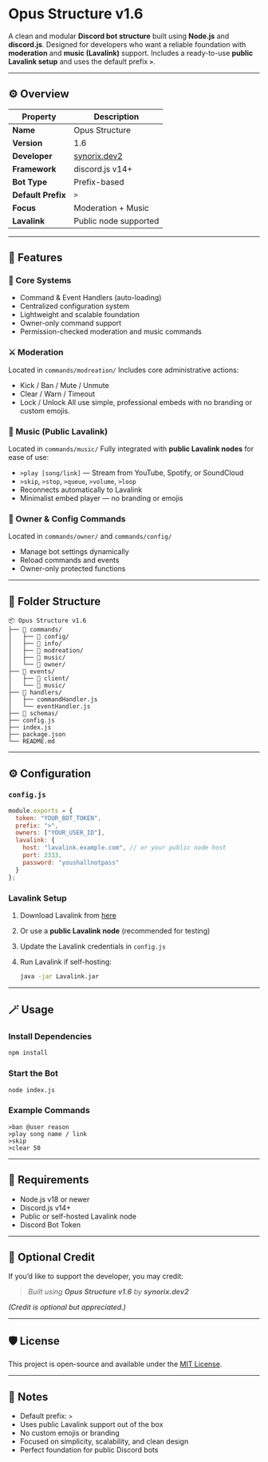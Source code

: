 # Opus Structure v1.6

A clean and modular **Discord bot structure** built using **Node.js** and **discord.js**.
Designed for developers who want a reliable foundation with **moderation** and **music (Lavalink)** support.
Includes a ready-to-use **public Lavalink setup** and uses the default prefix **`>`**.

---

## ⚙️ Overview

| Property           | Description                                    |
| ------------------ | ---------------------------------------------- |
| **Name**           | Opus Structure                                 |
| **Version**        | 1.6                                            |
| **Developer**      | [synorix.dev2](https://github.com/synorixdev2) |
| **Framework**      | discord.js v14+                                |
| **Bot Type**       | Prefix-based                                   |
| **Default Prefix** | `>`                                            |
| **Focus**          | Moderation + Music                             |
| **Lavalink**       | Public node supported                          |

---

## 🚀 Features

### 🧩 Core Systems

* Command & Event Handlers (auto-loading)
* Centralized configuration system
* Lightweight and scalable foundation
* Owner-only command support
* Permission-checked moderation and music commands

### ⚔️ Moderation

Located in `commands/modreation/`
Includes core administrative actions:

* Kick / Ban / Mute / Unmute
* Clear / Warn / Timeout
* Lock / Unlock
  All use simple, professional embeds with no branding or custom emojis.

### 🎵 Music (Public Lavalink)

Located in `commands/music/`
Fully integrated with **public Lavalink nodes** for ease of use:

* `>play [song/link]` — Stream from YouTube, Spotify, or SoundCloud
* `>skip`, `>stop`, `>queue`, `>volume`, `>loop`
* Reconnects automatically to Lavalink
* Minimalist embed player — no branding or emojis

### 👑 Owner & Config Commands

Located in `commands/owner/` and `commands/config/`

* Manage bot settings dynamically
* Reload commands and events
* Owner-only protected functions

---

## 🧱 Folder Structure

```
📦 Opus Structure v1.6
├── 📁 commands/
│   ├── 📁 config/
│   ├── 📁 info/
│   ├── 📁 modreation/
│   ├── 📁 music/
│   └── 📁 owner/
├── 📁 events/
│   ├── 📁 client/
│   └── 📁 music/
├── 📁 handlers/
│   ├── commandHandler.js
│   └── eventHandler.js
├── 📁 schemas/
├── config.js
├── index.js
├── package.json
└── README.md
```

---

## ⚙️ Configuration

### `config.js`

```js
module.exports = {
  token: "YOUR_BOT_TOKEN",
  prefix: ">",
  owners: ["YOUR_USER_ID"],
  lavalink: {
    host: "lavalink.example.com", // or your public node host
    port: 2333,
    password: "youshallnotpass"
  }
};
```

### Lavalink Setup

1. Download Lavalink from [here](https://github.com/freyacodes/Lavalink/releases)
2. Or use a **public Lavalink node** (recommended for testing)
3. Update the Lavalink credentials in `config.js`
4. Run Lavalink if self-hosting:

   ```bash
   java -jar Lavalink.jar
   ```

---

## 🪄 Usage

### Install Dependencies

```bash
npm install
```

### Start the Bot

```bash
node index.js
```

### Example Commands

```
>ban @user reason
>play song name / link
>skip
>clear 50
```

---

## 🧱 Requirements

* Node.js v18 or newer
* Discord.js v14+
* Public or self-hosted Lavalink node
* Discord Bot Token

---

## 🧡 Optional Credit

If you’d like to support the developer, you may credit:

> *Built using **Opus Structure v1.6** by **synorix.dev2***

*(Credit is optional but appreciated.)*

---

## 🛡️ License

This project is open-source and available under the [MIT License](LICENSE).

---

## 💬 Notes

* Default prefix: `>`
* Uses public Lavalink support out of the box
* No custom emojis or branding
* Focused on simplicity, scalability, and clean design
* Perfect foundation for public Discord bots
